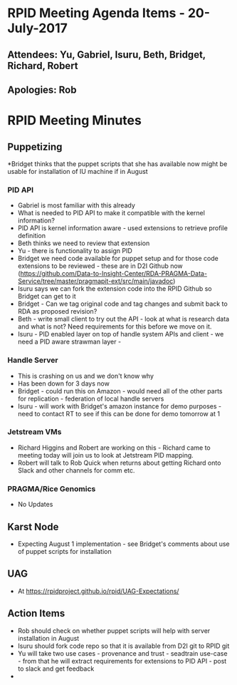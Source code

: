 # RPID Meeting Agenda Items - 20-July-2017
   
## Attendees: Yu, Gabriel, Isuru, Beth, Bridget, Richard, Robert
## Apologies: Rob
   
# RPID Meeting Minutes

## Puppetizing
   *Bridget thinks that the puppet scripts that she has available now might be usable for installation of IU machine if in August

### PID API
   * Gabriel is most familiar with this already
   * What is needed to PID API to make it compatible with the kernel information?
   * PID API is kernel information aware - used extensions to retrieve profile definition
   * Beth thinks we need to review that extension
   * Yu - there is functionality to assign PID
   * Bridget we need code available for puppet setup and for those code extensions to be reviewed - these are in D2I Github now (https://github.com/Data-to-Insight-Center/RDA-PRAGMA-Data-Service/tree/master/pragmapit-ext/src/main/javadoc)
   * Isuru says we can fork the extension code into the RPID Github so Bridget can get to it
   * Bridget  - Can we tag original code and tag changes and submit back to RDA as proposed revision?
   * Beth - write small client to try out the API - look at what is research data and what is not? Need requirements for this before we move on it.
   * Isuru - PID enabled layer on top of handle system APIs and client - we need a PID aware strawman layer - 
   
### Handle Server
  * This is crashing on us and we don't know why
  * Has been down for 3 days now
  * Bridget - could run this on Amazon - would need all of the other parts for replication - federation of local handle servers
  * Isuru - will work with Bridget's amazon instance for demo purposes - need to contact RT to see if this can be done for demo tomorrow at 1

### 


### Jetstream VMs
   * Richard Higgins and Robert are working on this - Richard came to meeting today will join us to look at Jetstream PID mapping.
   * Robert will talk to Rob Quick when returns about getting Richard onto Slack and other channels for comm etc.
   
### PRAGMA/Rice Genomics
   * No Updates
   
## Karst Node
   * Expecting August 1 implementation - see Bridget's comments about use of puppet scripts for installation

## UAG
   * At https://rpidproject.github.io/rpid/UAG-Expectations/

## Action Items
   * Rob should check on whether puppet scripts will help with server installation in August
   * Isuru should fork code repo so that it is available from D2I git to RPID git
   * Yu will take two use cases - provenance and trust - seadtrain use-case - from that he will extract requirements for extensions to PID API - post to slack and get feedback
   * 
